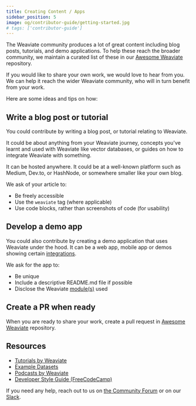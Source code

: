 ```yaml
---
title: Creating Content / Apps
sidebar_position: 5
image: og/contributor-guide/getting-started.jpg
# tags: ['contributor-guide']
---
```

The Weaviate community produces a lot of great content including blog posts, tutorials, and demo applications. To help these reach the broader community, we maintain a curated list of these in our [Awesome Weaviate](https://github.com/weaviate/awesome-weaviate) repository.

If you would like to share your own work, we would love to hear from you. We can help it reach the wider Weaviate community, who will in turn benefit from your work.

Here are some ideas and tips on how:

## Write a blog post or tutorial

You could contribute by writing a blog post, or tutorial relating to Weaviate.

It could be about anything from your Weaviate journey, concepts you've learnt and used with Weaviate like vector databases, or guides on how to integrate Weaviate with something.

It can be hosted anywhere. It could be at a well-known platform such as Medium, Dev.to, or HashNode, or somewhere smaller like your own blog.

We ask of your article to:

* Be freely accessible
* Use the `weaviate` tag (where applicable)
* Use code blocks, rather than screenshots of code (for usability)

## Develop a demo app

<!-- TODO: When use cases are ready, add a link on top of integrations -->
You could also contribute by creating a demo application that uses Weaviate under the hood. It can be a web app, mobile app or demos showing certain [integrations](/developers/weaviate/more-resources/example-use-cases.md).

We ask for the app to:

* Be unique
* Include a descriptive README.md file if possible
* Disclose the Weaviate [module(s)](/developers/weaviate/modules/index.md) used

## Create a PR when ready

When you are ready to share your work, create a pull request in [Awesome Weaviate](https://github.com/weaviate/awesome-weaviate) repository.

## Resources

* [Tutorials by Weaviate](/developers/weaviate/tutorials/index.md)
* [Example Datasets](/developers/weaviate/more-resources/example-datasets.md)
* [Podcasts by Weaviate](/podcast)
* [Developer Style Guide (FreeCodeCamp)](https://www.freecodecamp.org/news/developer-news-style-guide/)

If you need any help, reach out to us on [the Community Forum](https://forum.weaviate.io) or on our [Slack](https://weaviate.io/slack).
